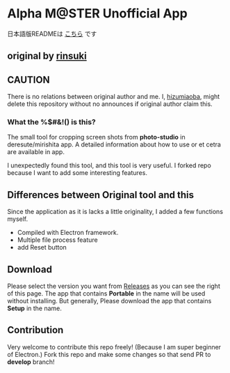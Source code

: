 # Alpha M@STER Unofficial App

日本語版READMEは [こちら](./readmes/README_JP.md) です

## original by [rinsuki](https://github.com/cinderella-project/alpha-master)

## CAUTION

There is no relations between original author and me.
I, [hizumiaoba](https://github.com/hizumiaoba), might delete this repository without no announces if original author claim this.

### What the %$#&!() is this?

The small tool for cropping screen shots from **photo-studio** in deresute/mirishita app.
A detailed information about how to use or et cetra are available in app.

I unexpectedly found this tool, and this tool is very useful.
I forked repo because I want to add some interesting features.

## Differences between Original tool and this

Since the application as it is lacks a little originality, I added a few functions myself.

- Compiled with Electron framework.
- Multiple file process feature
- add Reset button

## Download

Please select the version you want from [Releases](https://github.com/Secret-Society-Braid/alpha-master/Releases) as you can see the right of this page.
The app that contains **Portable** in the name will be used without installing.
But generally, Please download the app that contains **Setup** in the name.

## Contribution

Very welcome to contribute this repo freely! (Because I am super beginner of Electron.)
Fork this repo and make some changes so that send PR to **develop** branch!
